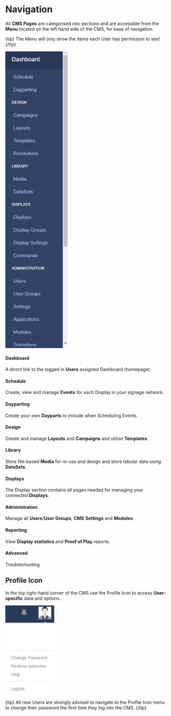<!--toc=tour-->

# Navigation

All **CMS Pages** are categorised into sections and are accessible from the **Menu** located on the left hand side of the CMS, for ease of navigation.

{tip}
The Menu will only show the items each User has permission to see!
{/tip}

![CMS Menu](img/tour_cms_menu.png)

#### **Dashboard**

A direct link to the logged in **Users** assigned Dashboard (homepage).

#### **Schedule**

Create, view and manage **Events** for each Display in your signage network.

#### **Dayparting**

Create your own **Dayparts** to include when Scheduling Events.

#### **Design**

Create and manage **Layouts** and **Campaigns** and utilise **Templates**.

#### **Library**

Store file-based **Media** for re-use and design and store tabular data using **DataSets**.

#### **Displays**

The Display section contains all pages needed for managing your connected **Displays**.

#### **Administration**

Manage all **Users**/**User Groups**, **CMS** **Settings** and **Modules**.

#### **Reporting**

View **Display statistics** and **Proof of Play** reports.

#### **Advanced**

Troubleshooting.

## Profile Icon

In the top right-hand corner of the CMS use the Profile Icon to access **User-specific** data and options.

![CMS Profile Icon](img/tour_cms_profile_icon.png)

{tip}
All new Users are strongly advised to navigate to the Profile Icon menu to change their password the first time they log into the CMS.
{/tip}